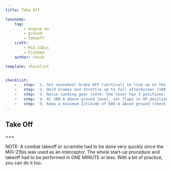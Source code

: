 ```yaml
---
title: Take Off

taxonomy:
    tag:
        - engine on
        - ground
        - takeoff
    craft:
        - MiG-21bis
        - Fishbed
    author: Chuck

template: chucklist


checklist:
    -   step: '1. Set nosewheel brake OFF (vertical) to line up on the runway by using brakes and rudder. Once in position, click on landing gear mechanical lock, set flaps to TAKEOFF position (25 deg). Straighten the plane nosewheel and set nosewheel brake ON (horizontal).'
    -   step: '2. Hold brakes and throttle up to full afterburner (100 %). Release brakes and rotate (nose up 10 deg on UUA) at 250-300 km/h IAS.'
    -   step: '3. Raise landing gear (note: the lever has 3 positions: DOWN/NEUTRAL/UP). Initial climb at 360-380 km/h IAS. Once gear is raised, set to neutral position.'
    -   step: '4. At 100 m above ground level, set flaps in UP position and keep a 15 deg climb (use UUA as reference).'
    -   step: '5. Keep a minimum altitude of 600 m above ground (check radar altimeter) and maintain a minimum speed of 600 km/h IAS. Throttle back to set afterburner OFF.'
---
```


## Take Off

===
  
NOTE: A combat takeoff or scramble had to be done very quickly since the
MiG-21bis was used as an interceptor. The whole start-up procedure and
takeoff had to be performed in ONE MINUTE or less. With a bit of practice,
you can do it too.